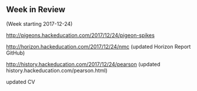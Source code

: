 ## Week in Review
(Week starting 2017-12-24)

http://pigeons.hackeducation.com/2017/12/24/pigeon-spikes

http://horizon.hackeducation.com/2017/12/24/nmc (updated Horizon Report GitHub)

http://history.hackeducation.com/2017/12/24/pearson (updated history.hackeducation.com/pearson.html)

updated CV
